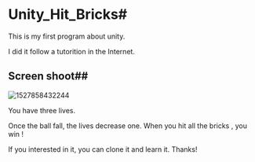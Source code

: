 # Unity_Hit_Bricks#

This is my first program about unity.

I did it follow a tutorition in the Internet. 

## Screen shoot##

![1527858432244](C:\Users\Mr.Han\AppData\Local\Temp\1527858432244.png)

You have three lives.

Once the ball fall, the lives decrease one. When you hit all the bricks , you win !

If you interested in it, you can clone it and learn it. Thanks!